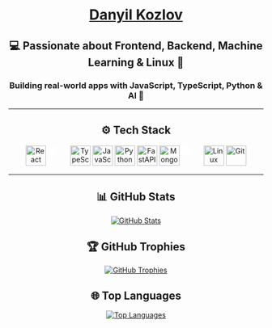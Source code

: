 <h1 align="center"><a href="https://leyofficial.tech/" target="blank">Danyil Kozlov</a></h1>

<h2 align="center">💻 Passionate about Frontend, Backend, Machine Learning & Linux 🐧</h2>
<h3 align="center">Building real-world apps with JavaScript, TypeScript, Python & AI 🤖</h3>

---

<h2 align="center">⚙️ Tech Stack</h2>

<p align="center">
  <img src="https://cdn.jsdelivr.net/gh/devicons/devicon/icons/react/react-original.svg" width="40" alt="React" />
  <img src="https://cdn.jsdelivr.net/gh/devicons/devicon/icons/nextjs/nextjs-original.svg" width="40" alt="Next.js" style="filter: brightness(0) invert(1);" />
  <img src="https://cdn.jsdelivr.net/gh/devicons/devicon/icons/typescript/typescript-original.svg" width="40" alt="TypeScript" />
  <img src="https://cdn.jsdelivr.net/gh/devicons/devicon/icons/javascript/javascript-original.svg" width="40" alt="JavaScript" />
  <img src="https://cdn.jsdelivr.net/gh/devicons/devicon/icons/python/python-original.svg" width="40" alt="Python" />
  <img src="https://cdn.jsdelivr.net/gh/devicons/devicon/icons/fastapi/fastapi-original.svg" width="40" alt="FastAPI" />
  <img src="https://cdn.jsdelivr.net/gh/devicons/devicon/icons/mongodb/mongodb-original.svg" width="40" alt="MongoDB" />
  <img src="https://cdn.jsdelivr.net/gh/devicons/devicon/icons/express/express-original.svg" width="40" alt="Express.js" style="filter: brightness(0) invert(1);" />
  <img src="https://cdn.jsdelivr.net/gh/devicons/devicon/icons/linux/linux-original.svg" width="40" alt="Linux" />
  <img src="https://cdn.jsdelivr.net/gh/devicons/devicon/icons/git/git-original.svg" width="40" alt="Git" />
</p>


---

<h2 align="center">📊 GitHub Stats</h2>

<p align="center">
  <a href="https://github.com/anuraghazra/github-readme-stats" target="blank">
    <img src="https://github-readme-stats.vercel.app/api?username=Leyofficial&show_icons=true&count_private=true&include_all_commits=true&theme=dracula&custom_title=GitHub%20Stats" alt="GitHub Stats" />
  </a>
</p>

<h2 align="center">🏆 GitHub Trophies</h2>

<p align="center">
  <a href="https://github.com/ryo-ma/github-profile-trophy" target="blank">
    <img src="https://github-profile-trophy.vercel.app/?username=Leyofficial&column=4&margin-w=15&margin-h=15&theme=dracula" alt="GitHub Trophies" />
  </a>
</p>

<h2 align="center">🌐 Top Languages</h2>

<p align="center">
  <a href="https://github.com/anuraghazra/github-readme-stats" target="blank">
    <img src="https://github-readme-stats.vercel.app/api/top-langs/?username=Leyofficial&layout=compact&langs_count=10&theme=dracula&custom_title=Top%20Languages" alt="Top Languages" />
  </a>
</p>
